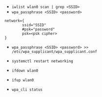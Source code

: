 * `iwlist wlan0 scan | grep <SSID>`
* `wpa_passphrase <SSID> <password>`

```
network={
        ssid="SSID"
        #psk="password"
        psk=<psk cipher>
}
```

* `wpa_passphrase <SSID> <password> >> /etc/wpa_supplicant/wpa_supplicant.conf`

* `systemctl restart networking`
* `ifdown wlan0`   
* `ifup wlan0`     
* `wpa_cli status` 
